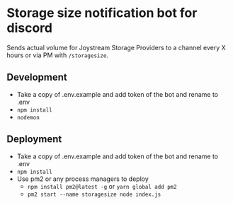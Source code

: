 # Storage size notification bot for discord

Sends actual volume for Joystream Storage Providers to a channel every X hours or via PM with `/storagesize`.

## Development

- Take a copy of .env.example and add token of the bot and rename to .env
- `npm install`
- `nodemon`

## Deployment

- Take a copy of .env.example and add token of the bot and rename to .env
- `npm install`
- Use pm2 or any process managers to deploy
  - `npm install pm2@latest -g`
    or
    `yarn global add pm2`
  - `pm2 start --name storagesize node index.js`
